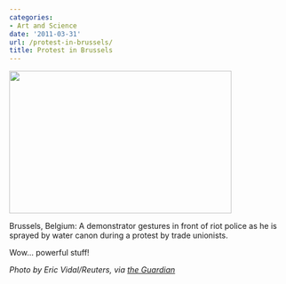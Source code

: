 ```yaml
---
categories:
- Art and Science
date: '2011-03-31'
url: /protest-in-brussels/
title: Protest in Brussels
---
```


<a href="https://gomakethings.com/wp-content/uploads/2011/03/A-protest-in-Brussels-008.jpg"><img src="https://gomakethings.com/wp-content/uploads/2011/03/A-protest-in-Brussels-008.jpg" alt="" title="A-protest-in-Brussels-008" width="400" height="257" class="aligncenter size-medium wp-image-354" /></a>

Brussels, Belgium: A demonstrator gestures in front of riot police as he is sprayed by water canon during a protest by trade unionists.

Wow... powerful stuff!

<em>Photo by Eric Vidal/Reuters, via <a href="http://www.guardian.co.uk/news/gallery/2011/mar/25/24-hours-in-pictures#/?picture=373034214&index=5">the Guardian</a></em>